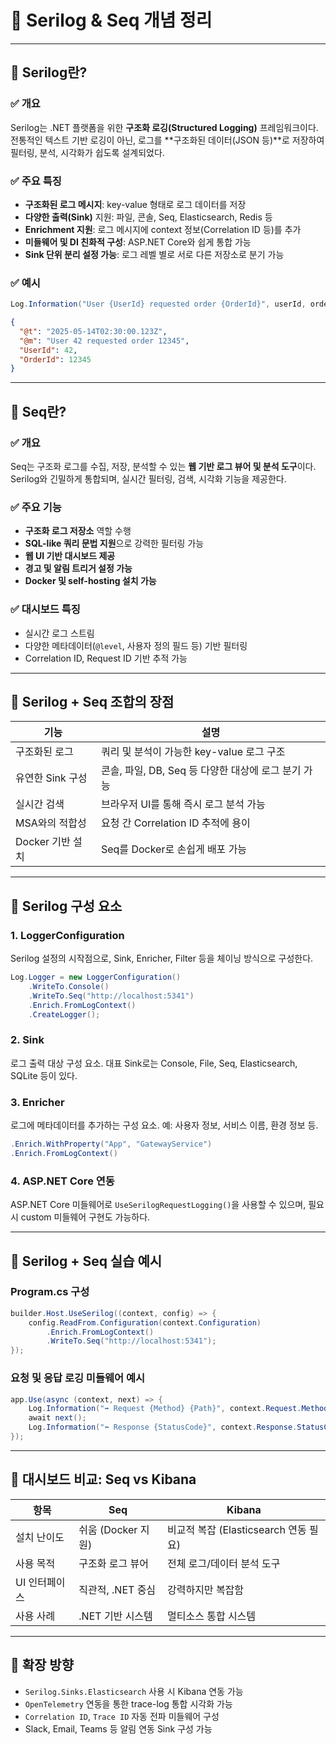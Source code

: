 # 📘 Serilog & Seq 개념 정리

---

## 🔹 Serilog란?

### ✅ 개요

Serilog는 .NET 플랫폼을 위한 **구조화 로깅(Structured Logging)** 프레임워크이다. 전통적인 텍스트 기반 로깅이 아닌, 로그를 \*\*구조화된 데이터(JSON 등)\*\*로 저장하여 필터링, 분석, 시각화가 쉽도록 설계되었다.

### ✅ 주요 특징

- **구조화된 로그 메시지**: key-value 형태로 로그 데이터를 저장
- **다양한 출력(Sink)** 지원: 파일, 콘솔, Seq, Elasticsearch, Redis 등
- **Enrichment 지원**: 로그 메시지에 context 정보(Correlation ID 등)를 추가
- **미들웨어 및 DI 친화적 구성**: ASP.NET Core와 쉽게 통합 가능
- **Sink 단위 분리 설정 가능**: 로그 레벨 별로 서로 다른 저장소로 분기 가능

### ✅ 예시

```csharp
Log.Information("User {UserId} requested order {OrderId}", userId, orderId);
```

```json
{
  "@t": "2025-05-14T02:30:00.123Z",
  "@m": "User 42 requested order 12345",
  "UserId": 42,
  "OrderId": 12345
}
```

---

## 🔹 Seq란?

### ✅ 개요

Seq는 구조화 로그를 수집, 저장, 분석할 수 있는 **웹 기반 로그 뷰어 및 분석 도구**이다. Serilog와 긴밀하게 통합되며, 실시간 필터링, 검색, 시각화 기능을 제공한다.

### ✅ 주요 기능

- **구조화 로그 저장소** 역할 수행
- **SQL-like 쿼리 문법 지원**으로 강력한 필터링 가능
- **웹 UI 기반 대시보드 제공**
- **경고 및 알림 트리거 설정 가능**
- **Docker 및 self-hosting 설치 가능**

### ✅ 대시보드 특징

- 실시간 로그 스트림
- 다양한 메타데이터(`@level`, 사용자 정의 필드 등) 기반 필터링
- Correlation ID, Request ID 기반 추적 가능

---

## 🔹 Serilog + Seq 조합의 장점

| 기능             | 설명                                                |
| ---------------- | --------------------------------------------------- |
| 구조화된 로그    | 쿼리 및 분석이 가능한 key-value 로그 구조           |
| 유연한 Sink 구성 | 콘솔, 파일, DB, Seq 등 다양한 대상에 로그 분기 가능 |
| 실시간 검색      | 브라우저 UI를 통해 즉시 로그 분석 가능              |
| MSA와의 적합성   | 요청 간 Correlation ID 추적에 용이                  |
| Docker 기반 설치 | Seq를 Docker로 손쉽게 배포 가능                     |

---

## 🔹 Serilog 구성 요소

### 1. LoggerConfiguration

Serilog 설정의 시작점으로, Sink, Enricher, Filter 등을 체이닝 방식으로 구성한다.

```csharp
Log.Logger = new LoggerConfiguration()
    .WriteTo.Console()
    .WriteTo.Seq("http://localhost:5341")
    .Enrich.FromLogContext()
    .CreateLogger();
```

### 2. Sink

로그 출력 대상 구성 요소. 대표 Sink로는 Console, File, Seq, Elasticsearch, SQLite 등이 있다.

### 3. Enricher

로그에 메타데이터를 추가하는 구성 요소. 예: 사용자 정보, 서비스 이름, 환경 정보 등.

```csharp
.Enrich.WithProperty("App", "GatewayService")
.Enrich.FromLogContext()
```

### 4. ASP.NET Core 연동

ASP.NET Core 미들웨어로 `UseSerilogRequestLogging()`을 사용할 수 있으며, 필요 시 custom 미들웨어 구현도 가능하다.

---

## 🔹 Serilog + Seq 실습 예시

### Program.cs 구성

```csharp
builder.Host.UseSerilog((context, config) => {
    config.ReadFrom.Configuration(context.Configuration)
        .Enrich.FromLogContext()
        .WriteTo.Seq("http://localhost:5341");
});
```

### 요청 및 응답 로깅 미들웨어 예시

```csharp
app.Use(async (context, next) => {
    Log.Information("➡️ Request {Method} {Path}", context.Request.Method, context.Request.Path);
    await next();
    Log.Information("⬅️ Response {StatusCode}", context.Response.StatusCode);
});
```

---

## 🔹 대시보드 비교: Seq vs Kibana

| 항목          | Seq                | Kibana                                |
| ------------- | ------------------ | ------------------------------------- |
| 설치 난이도   | 쉬움 (Docker 지원) | 비교적 복잡 (Elasticsearch 연동 필요) |
| 사용 목적     | 구조화 로그 뷰어   | 전체 로그/데이터 분석 도구            |
| UI 인터페이스 | 직관적, .NET 중심  | 강력하지만 복잡함                     |
| 사용 사례     | .NET 기반 시스템   | 멀티소스 통합 시스템                  |

---

## 🔹 확장 방향

- `Serilog.Sinks.Elasticsearch` 사용 시 Kibana 연동 가능
- `OpenTelemetry` 연동을 통한 trace-log 통합 시각화 가능
- `Correlation ID`, `Trace ID` 자동 전파 미들웨어 구성
- Slack, Email, Teams 등 알림 연동 Sink 구성 가능
